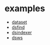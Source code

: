 
# examples

+ [dataset](dataset/)
+ [dsfind](dsfind/)
+ [dsindexer](dsindexer/)
+ [dsws](dsws/)

























































































